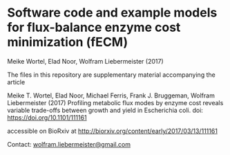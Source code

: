 Software code and example models for flux-balance enzyme cost minimization (fECM)
=================================================================================

Meike Wortel, Elad Noor, Wolfram Liebermeister (2017)

The files in this repository are supplementary material accompanying the article 

Meike T. Wortel, Elad Noor, Michael Ferris, Frank J. Bruggeman, Wolfram Liebermeister (2017)
Profiling metabolic flux modes by enzyme cost reveals variable trade-offs between growth and yield in Escherichia coli.
doi: https://doi.org/10.1101/111161 

accessible on BioRxiv at http://biorxiv.org/content/early/2017/03/13/111161

Contact: <wolfram.liebermeister@gmail.com>
